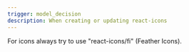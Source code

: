 ```yaml
---
trigger: model_decision
description: When creating or updating react-icons
---
```


For icons always try to use "react-icons/fi" (Feather Icons).
